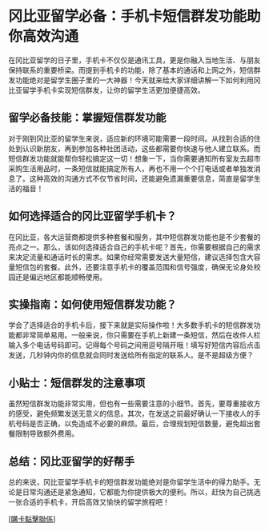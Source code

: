# 冈比亚留学必备：手机卡短信群发功能助你高效沟通

在冈比亚留学的日子里，手机卡不仅仅是通讯工具，更是你融入当地生活、与朋友保持联系的重要桥梁。而提到手机卡的功能，除了基本的通话和上网之外，短信群发功能绝对是留学生圈子里的一大神器！今天就来给大家详细讲解一下如何利用冈比亚留学手机卡实现短信群发，让你的留学生活更加便捷高效。

## 留学必备技能：掌握短信群发功能

对于刚到冈比亚的留学生来说，适应新的环境可能需要一段时间。从找到合适的住处到认识新朋友，再到参加各种社团活动，这些都需要你快速与他人建立联系。而短信群发功能就能帮你轻松搞定这一切！想象一下，当你需要通知所有室友去超市采购生活用品时，一条短信就能搞定所有人，再也不用一个个打电话或者单独发消息了。这种高效的沟通方式不仅节省时间，还能避免遗漏重要信息，简直是留学生活的福音！

## 如何选择适合的冈比亚留学手机卡？

在冈比亚，各大运营商都提供多种套餐和服务，其中短信群发功能也是不少套餐的亮点之一。那么，该如何选择适合自己的手机卡呢？首先，你需要根据自己的需求来决定流量和通话时长的需求。如果你经常需要发送大量短信，建议选择包含大容量短信包的套餐。此外，还要注意手机卡的覆盖范围和信号强度，确保无论身处校园还是偏远地区都能顺畅使用。

## 实操指南：如何使用短信群发功能？

学会了选择适合的手机卡后，接下来就是实际操作啦！大多数手机卡的短信群发功能都非常简单易用。一般来说，你只需要在手机上新建一条短信，然后在收件人栏输入多个电话号码即可。记得每个号码之间用逗号隔开哦！填写好短信内容后点击发送，几秒钟内你的信息就会同时发送给所有指定的联系人。是不是超级方便？

## 小贴士：短信群发的注意事项

虽然短信群发功能非常实用，但也有一些需要注意的小细节。首先，要尊重接收方的感受，避免频繁发送无意义的信息。其次，在发送之前最好确认一下接收人的手机号码是否正确，以免造成不必要的麻烦。最后，合理规划短信数量，避免超出套餐限制导致额外费用。

## 总结：冈比亚留学的好帮手

总的来说，冈比亚留学手机卡的短信群发功能绝对是你留学生活中的得力助手。无论是日常沟通还是紧急通知，它都能为你提供极大的便利。所以，赶快为自己挑选一张合适的手机卡，开启高效又愉快的留学旅程吧！

[[購卡點擊聯係](https://t.me/s/esim1088)]